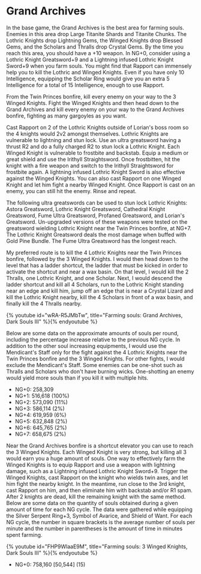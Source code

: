 # Grand Archives

In the base game, the Grand Archives is the best area for farming souls. Enemies
in this area drop Large Titanite Shards and Titanite Chunks. The Lothric Knights
drop Lightning Gems, the Winged Knights drop Blessed Gems, and the Scholars and
Thralls drop Crystal Gems. By the time you reach this area, you should have a
+10 weapon. In NG+0, consider using a Lothric Knight Greatsword+9 and a
Lightning infused Lothric Knight Sword+9 when you farm souls. You might find
that Rapport can immensely help you to kill the Lothric and Winged Knights. Even
if you have only 10 Intelligence, equipping the Scholar Ring would give you an
extra 5 Intelligence for a total of 15 Intelligence, enough to use Rapport.

From the Twin Princes bonfire, kill every enemy on your way to the 3 Winged
Knights. Fight the Winged Knights and then head down to the Grand Archives and
kill every enemy on your way to the Grand Archives bonfire, fighting as many
gargoyles as you want.

Cast Rapport on 2 of the Lothric Knights outside of Lorian's boss room so the 4
knights would 2v2 amongst themselves. Lothric Knights are vulnerable to
lightning and stun lock. Use an ultra greatsword having a thrust R2 and do a
fully charged R2 to stun lock a Lothric Knight. Each Winged Knight is vulnerable
to frostbite and backstab. Equip a medium or great shield and use the Irithyll
Straightsword. Once frostbitten, hit the knight with a fire weapon and switch to
the Irithyll Straightsword for frostbite again. A lightning infused Lothric
Knight Sword is also effective against the Winged Knights. You can also cast
Rapport on one Winged Knight and let him fight a nearby Winged Knight. Once
Rapport is cast on an enemy, you can still hit the enemy. Rinse and repeat.

The following ultra greatswords can be used to stun lock Lothric Knights: Astora
Greatsword, Lothric Knight Greatsword, Cathedral Knight Greatsword, Fume Ultra
Greatsword, Profaned Greatsword, and Lorian's Greatsword. Un-upgraded versions
of these weapons were tested on the greatsword wielding Lothric Knight near the
Twin Princes bonfire, at NG+7. The Lothric Knight Greatsword deals the most
damage when buffed with Gold Pine Bundle. The Fume Ultra Greatsword has the
longest reach.

My preferred route is to kill the 4 Lothric Knights near the Twin Princes
bonfire, followed by the 3 Winged Knights. I would then head down to the level
that has a ladder shortcut, the ladder that must be kicked in order to activate
the shortcut and near a wax basin. On that level, I would kill the 2 Thralls,
one Lothric Knight, and one Scholar. Next, I would descend the ladder shortcut
and kill all 4 Scholars, run to the Lothric Knight standing near an edge and
kill him, jump off an edge that is near a Crystal Lizard and kill the Lothric
Knight nearby, kill the 4 Scholars in front of a wax basin, and finally kill the
4 Thralls nearby.

{% youtube id="wRA-R5JMbTw", title="Farming souls: Grand Archives, Dark Souls III" %}{% endyoutube %}

Below are some data on the approximate amounts of souls per round, including the
percentage increase relative to the previous NG cycle. In addition to the other
soul increasing equipments, I would use the Mendicant's Staff only for the fight
against the 4 Lothric Knights near the Twin Princes bonfire and the 3 Winged
Knights. For other fights, I would exclude the Mendicant's Staff. Some enemies
can be one-shot such as Thralls and Scholars who don't have burning wicks.
One-shotting an enemy would yield more souls than if you kill it with multiple
hits.

-   NG+0: 258,309
-   NG+1: 516,618 (100%)
-   NG+2: 573,090 (11%)
-   NG+3: 586,114 (2%)
-   NG+4: 619,959 (6%)
-   NG+5: 632,848 (2%)
-   NG+6: 645,765 (2%)
-   NG+7: 658,675 (2%)

Near the Grand Archives bonfire is a shortcut elevator you can use to reach the
3 Winged Knights. Each Winged Knight is very strong, but killing all 3 would
earn you a huge amount of souls. One way to effectively farm the Winged Knights
is to equip Rapport and use a weapon with lightning damage, such as a Lightning
infused Lothric Knight Sword+9. Trigger the Winged Knights, cast Rapport on the
knight who wields twin axes, and let him fight the nearby knight. In the
meantime, run close to the 3rd knight, cast Rapport on him, and then eliminate
him with backstab and/or R1 spam. After 2 knights are dead, kill the remaining
knight with the same method. Below are some data on the quantity of souls
obtained during a given amount of time for each NG cycle. The data were gathered
while equipping the Silver Serpent Ring+3, Symbol of Avarice, and Shield of
Want. For each NG cycle, the number in square brackets is the average number of
souls per minute and the number in parentheses is the amount of time in minutes
spent farming.

{% youtube id="FHP9WlaaE9M", title="Farming souls: 3 Winged Knights, Dark Souls III" %}{% endyoutube %}

-   NG+0: 758,160 [50,544] (15)
